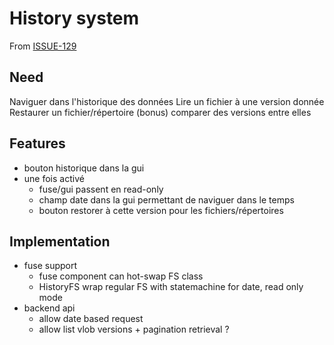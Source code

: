 <!-- Parsec Cloud (https://parsec.cloud) Copyright (c) BUSL-1.1 2016-present Scille SAS -->

# History system

From [ISSUE-129](https://github.com/Scille/parsec-cloud/issues/129)

## Need

Naviguer dans l'historique des données
Lire un fichier à une version donnée
Restaurer un fichier/répertoire
(bonus) comparer des versions entre elles

## Features

- bouton historique dans la gui
- une fois activé
  - fuse/gui passent en read-only
  - champ date dans la gui permettant de naviguer dans le temps
  - bouton restorer à cette version pour les fichiers/répertoires

## Implementation

- fuse support
  - fuse component can hot-swap FS class
  - HistoryFS wrap regular FS with statemachine for date, read only mode
- backend api
  - allow date based request
  - allow list vlob versions + pagination retrieval ?
